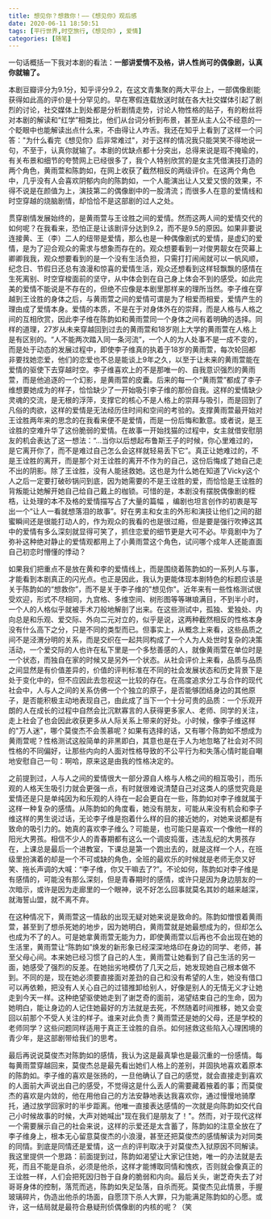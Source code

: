 ```yaml
---
title: 想见你？想救你！——《想见你》观后感
date: 2020-06-11 18:50:51
tags: [平行世界,时空旅行,《想见你》, 爱情]
categories: [随笔]
---
```

一句话概括一下我对本剧的看法：**一部讲爱情不及格，讲人性尚可的偶像剧，认真你就输了。**

本剧豆瓣评分为9.1分，知乎评分9.2，在这文青集聚的两大平台上，一部偶像剧能获得如此高的评价是十分罕见的。早在寒假连载放送时就在各大社交媒体引起了剧烈的讨论，社交媒体上到处都是分析剧情走势，讨论人物性格的贴子，有的粉丝将对本剧的解读和“红学”相类比，他们从台词分析到布景，甚至从主人公不经意的一个眨眼中也能解读出点什么来，不由得让人咋舌。我还在知乎上看到了这样一个问答："为什么看完《想见你》后非常难过"，对于这样的情况我只能哭笑不得地说一句，不至于，认真你就输了。本剧的优缺点都十分突出，总得来说是瑕不掩瑜的，有关布景和细节的夸赞网上已经很多了，我个人特别欣赏的是女主凭借演技打造的两个角色，黄雨萱和陈韵如，在网上收获了截然相反的两级评价。在这两个角色中，几乎没有人会喜欢阴郁内向的陈韵如，一个人能演出让人又爱又恨的效果，不得不说是在颜值为上，演技第二的偶像剧中的一股清流；而很多人在意的爱情线和时空穿越的烧脑剧情，却恰恰不是这部剧的过人之处。

贯穿剧情发展始终的，是黄雨萱与王诠胜之间的爱情。然而这两人间的爱情交代的如何呢？在我看来，恐怕正是让该剧评分达到9.2，而不是9.5的原因。如果非要说连接黄、王（李）二人的纽带是爱情，那么也是一种偶像剧式的爱情，是虚幻的爱情，是为了迎合观众的需求与想象而存在的。观众想要看到一对俊男靓女在荧幕上卿卿我我，观众想要看到的是一个没有生活负担，只需打打闹闹就可以一帆风顺，纪念日、节假日还总有浪漫和惊喜的爱情生活，观众还想看到这样轻飘飘的感情在生死离别、时空穿梭面前的坚守，从中体会到在自己身上体会不到的感受。如此完美的爱情不能说是不存在的，但绝不应像是本剧里那样来的理所当然。李子维在穿越到王诠胜的身体之后，与黄雨萱之间的爱情可谓是为了相爱而相爱，爱情产生的理由成了爱情本身。爱情的本质，不是在于对身体外在的崇拜，而是人格与人格之间的互相欣赏，因此李子维在陈韵如和黄雨萱同一个身体之间有着明确的选择。同样的道理，27岁从未来穿越回到过去的黄雨萱和18岁刚上大学的黄雨萱在人格上是有区别的。“人不能两次踏入同一条河流”，一个人的为人处事不是一成不变的，而是处于动态的发展过程中，即使李子维真的执着于18岁的黄雨萱，每次轮回都非要找她恋爱，他们的恋爱也不总是能谈上9年之久，以至于让未来的黄雨萱能在爱情的驱使下去穿越时空。李子维喜欢上的不是那唯一的、自我意识强烈的黄雨萱，而是他追逐的一个幻影，是黄雨萱的皮囊。后来的每一个“黄雨萱”都成了李子维想要她成为的样子，恰恰缺少了一开始吸引李子维的那份自我。这样的爱情缺少灵魂的交流，是无根的浮萍，支撑它的核心不是人格上的崇拜与吸引，而是回到了凡俗的肉欲，这样的爱情是无法经历住时间和空间的考验的。支撑黄雨萱最开始对王诠胜两年来的思念的在我看来便不是爱情，而是一份后悔和歉意。或者说，是王诠胜的空难升华了这份脆弱的爱情。在故事一开始找猫的过程中，女主就借安慰朋友的机会表达了这一想法：“…当你以后想起布鲁斯王子的时候，你心里难过的，是它离开你了，而不是难过自己怎么会这样就轻易丢下它”。真正让她难过的，不是王诠胜的离开，而是那个对王诠胜的离开不作为的自己，这份后悔成了她自己走不出的阴影。除了王诠胜，没有人能拯救她。这也是为什么她在知道了Vicky这个人之后一定要打破砂锅问到底，因为她需要的不是王诠胜的爱，而恰恰是王诠胜的背叛能让她解开她自己给自己戴上的枷锁。可惜的是，本剧没有摆脱偶像剧的桎梏，让处理的本不及格的爱情描写占了大量的篇幅 ，编剧也坦言创作的初衷是写出一个“让人一看就想落泪的故事”。好在男主和女主的外形和演技让他们之间的甜蜜瞬间还是很能打动人的，作为观众的我看的也是很过瘾，但是要是强行吹捧这其中的爱情有多么深刻就显得可笑了，抓住恋爱的细节更是大可不必。毕竟剧中为了弥补这种绝对静止的爱情观都用上了小黄雨萱这个角色，试问哪个成年人还能直面自己初恋时懵懂的悸动？

如果我们把重点不是放在黄和李的爱情线上，而是围绕着陈韵如的一系列人与事，才能看到本剧真正的闪光点。也正是因此，我认为更能体现本剧特色的标题应该是关于陈韵如的“想救你”，而不是关于李子维的"想见你"。近年来有一些性格测试很受欢迎，形式不尽相同，九宫格、多维空间、树形图等等琳琅满目，不到半小时，一个人的人格似乎就被手术刀般地解剖了出来。在这些测试中，孤独、爱独处、内向总是和乐观、爱交际、外向二元对立的，似乎是说，这两种截然相反的性格本身没有什么高下之分，只是不同的类型而已。但事实上，从概念上来看，这些品质之间不是泾渭分明的关系，而是交织在一起共同构成了一个人为人处世时复杂的决策活动，一个爱交际的人也许在私下里是一个多愁善感的人，就像黄雨萱在单位时是一个状态，而独自在家的时候又是另外一个状态。从社会评价上来看，品质与品质之间显然是有价值差异的，价值的评判标准在不同的社会发展状态和历史背景下是处于变化中的，但不应因此去忽视这一比较的存在。在高度追求分工与合作的现代社会中，人与人之间的关系仿佛一个个独立的原子，是否能够团结身边的其他原子，是否能积极主动地表现自己，由此成了当下一个十分可贵的品质：一个乐观开朗的人在成长的过程中自然会比沉默寡言的人获得更多家人、老师、同学的关注，走上社会了也会因此收获更多从人际关系上带来的好处。小时候，像李子维这样的"万人迷"，哪个莫俊杰不会羡慕呢？如果有选择的话，又有哪个陈韵如不想成为黄雨萱呢？性格测试这般简单的非黑即白，其意也是在于人为地忽略了社会对不同性格的不同偏好，让那些内向的人面对性格导致的不公平行为和失落心情时能自嘲地安慰自己一句：啊哈，原来这是由我的性格决定的。

之前提到过，人与人之间的爱情很大一部分源自人格与人格之间的相互吸引，而乐观的人格天生吸引力就会更强一点，有时就很难说清楚自己对这类人的感觉究竟是爱情还是只是单纯因为和乐观的人待在一起会更自在一些，陈韵如对李子维就属于这样一种复杂的感情。从陈韵如的角度看，她没有朋友，可能从来没有机会和李子维这样的男生说过话，无论李子维是抱着什么样的目的接近她的，对她来说都是有致命的吸引力的。她真的喜欢李子维么？可能是，也可能只是喜欢一个像他一样的阳光大男孩。相信不少人的青春期都有这么一个调皮捣蛋，违法乱纪的大男孩存在，上课总是最后一个进教室，下课总是第一个跑出去的，就是这样一个人，在班级里扮演着的却是一个不可或缺的角色，全班的最欢乐的时候就是老师无奈又好笑、拖长声调的大喊：“李子维，你又干嘛去了?”。不论如何，陈韵如对李子维是有感情的，可能没有那么深刻，但是青春期时的感情，或许只是因为身边朋友的一次暗示，或许是因为走廊里的一个眼神，说不好怎么回事就莫名其妙的越来越深，就海誓山盟，就不离不弃。

在这种情况下，黄雨萱这一情敌的出现无疑对她来说是致命的。陈韵如憎恨着黄雨萱，甚至到了想杀死她的地步，因为她明白，黄雨萱就是她最想成为的，但却怎么也成为不了的人。可是她拿黄雨萱无能为力，即使黄雨萱以后再也不会出现在她的生活里，黄雨萱让“陈韵如”焕发的新形象已经深深地烙印在身边的同学、老师，甚至父母心间。本来她已经习惯了自己的人生，黄雨萱让她看到了自己生活的另一面，她感受了强烈的反差。在她拙劣地模仿了几天之后，她发现她自己根本做不到。不同的是，现在她必须要直接面对差劲的自己和没有希望的人生，她没有借口可以再依赖，把没有人关心自己的过错推卸给别人，好像是别人的无情无义才让她走到今天一样。这种绝望驱使她走到了谢芝奇的面前，渴望结束自己的生命，因为她明白，能让身边的人记住她最好的方法就是去死，不然随着时间推移，她又会变回以前那个不受人关注的样子。谁来对此负责？黄雨萱还是她的父母，还是学校的老师同学？这些问题同样适用于真正王诠胜的自杀。如何拯救这些陷入心理困境的青少年，是这部剧带给我们的思考。

最后再说说莫俊杰对陈韵如的感情，我认为这是最真挚也是最沉重的一份感情。每每黄雨萱穿越回来，莫俊杰总是最先看出她们人格上的差别，并固执地喜欢着原本的陈韵如。李子维的喜欢是张扬的，一旦他确认了自己的感觉，就会直接走到喜欢的人面前大声说出自己的感受，不觉得这是什么丢人的需要藏着掖着的事；而莫俊杰的喜欢是内敛的，他在用他自己的方法安静地表达我喜欢你，通过慢慢地骑摩托，通过放学回家时的半步距离。他唯一直接表达感情的一次就是向陈韵如交代自己小时候故事的时候，大声对她喊出"现在我们是朋友了！"。然而，对于现代这样一个需要展示自己的社会来说，这样的示爱还是太含蓄了，陈韵如的注意全放在了李子维身上，根本无心留意莫俊杰的小浪漫，甚至还把莫俊杰的感情解读为对同类的同情。到底是同情还是爱情，这一点的评判取决于对莫俊杰入狱原因不同解读。我这里提供一个思路：前面提到过，陈韵如渴望让大家记住她，唯一的办法就是去死，而且不能是自杀，必须是他杀，这样才能博取同情和愧疚，否则就会像真正的王诠胜一样，人们会把死因归咎于自身的脆弱和内向。最后关头，谢芝奇失去了对哥哥身体的控制，落荒而逃，陈韵如失足坠落，自杀而死。莫俊杰见此情景，手握玻璃碎片，伪造出他杀的场面，自愿顶下杀人大罪，只为能满足陈韵如的心愿。或许，这一结局就是最符合悬疑刑侦偶像剧的内核的呢？（笑


